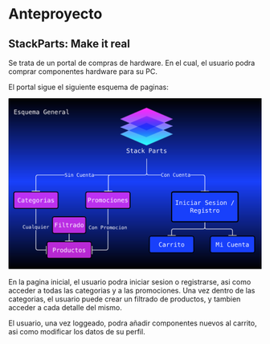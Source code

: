 # Anteproyecto

## StackParts: Make it real

Se trata de un portal de compras de hardware. En el cual, el usuario podra comprar componentes hardware para su PC.

El portal sigue el siguiente esquema de paginas:

![](./Images/EsquemaGeneral.png)

En la pagina inicial, el usuario podra iniciar sesion o registrarse, asi como acceder a todas las categorias y a las promociones. Una vez dentro de las categorias, el usuario puede crear un filtrado de productos, y tambien acceder a cada detalle del mismo. 

El usuario, una vez loggeado, podra añadir componentes nuevos al carrito, asi como modificar los datos de su perfil.